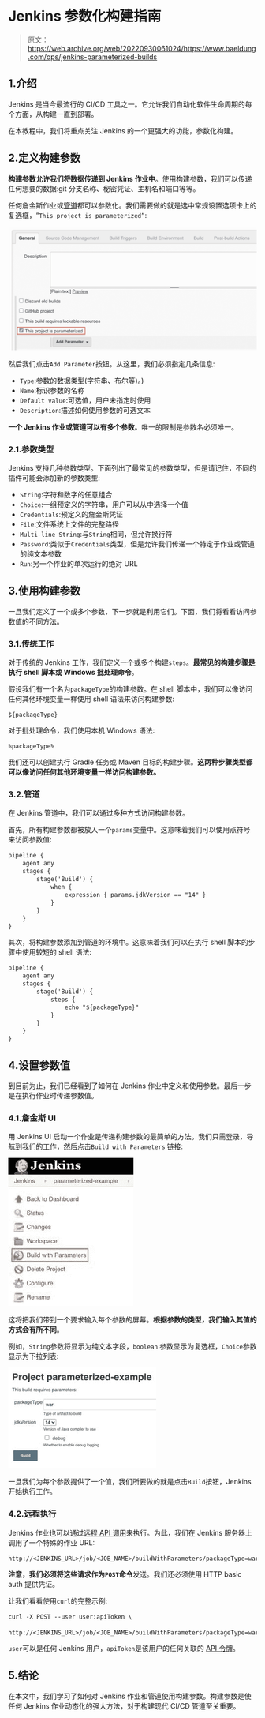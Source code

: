 # Jenkins 参数化构建指南

> 原文：<https://web.archive.org/web/20220930061024/https://www.baeldung.com/ops/jenkins-parameterized-builds>

## 1.介绍

Jenkins 是当今最流行的 CI/CD 工具之一。它允许我们自动化软件生命周期的每个方面，从构建一直到部署。

在本教程中，我们将重点关注 Jenkins 的一个更强大的功能，参数化构建。

## 2.定义构建参数

**构建参数允许我们将数据传递到 Jenkins 作业中**。使用构建参数，我们可以传递任何想要的数据:git 分支名称、秘密凭证、主机名和端口等等。

任何詹金斯作业或[管道](/web/20221107193203/https://www.baeldung.com/jenkins-pipelines)都可以参数化。我们需要做的就是选中常规设置选项卡上的复选框，“`This project is parameterized”`:

[![](img/cbb8476c0d5a178173ac23e50ceefca3.png)](/web/20221107193203/https://www.baeldung.com/wp-content/uploads/2020/10/jenkins-parameterized-builds-enable-checkbox.jpg)

然后我们点击`Add Parameter`按钮。从这里，我们必须指定几条信息:

*   `Type`:参数的数据类型(字符串、布尔等)。)
*   `Name`:标识参数的名称
*   `Default value`:可选值，用户未指定时使用
*   `Description`:描述如何使用参数的可选文本

**一个 Jenkins 作业或管道可以有多个参数**。唯一的限制是参数名必须唯一。

### 2.1.参数类型

Jenkins 支持几种参数类型。下面列出了最常见的参数类型，但是请记住，不同的插件可能会添加新的参数类型:

*   `String`:字符和数字的任意组合
*   `Choice`:一组预定义的字符串，用户可以从中选择一个值
*   `Credentials`:预定义的詹金斯凭证
*   `File`:文件系统上文件的完整路径
*   `Multi-line String`:与`String`相同，但允许换行符
*   `Password`:类似于`Credentials`类型，但是允许我们传递一个特定于作业或管道的纯文本参数
*   `Run`:另一个作业的单次运行的绝对 URL

## 3.使用构建参数

一旦我们定义了一个或多个参数，下一步就是利用它们。下面，我们将看看访问参数值的不同方法。

### 3.1.传统工作

对于传统的 Jenkins 工作，我们定义一个或多个构建`steps`。**最常见的构建步骤是执行 shell 脚本或 Windows 批处理命令**。

假设我们有一个名为`packageType`的构建参数。在 shell 脚本中，我们可以像访问任何其他环境变量一样使用 shell 语法来访问构建参数:

```
${packageType}
```

对于批处理命令，我们使用本机 Windows 语法:

```
%packageType%
```

我们还可以创建执行 Gradle 任务或 Maven 目标的构建步骤。**这两种步骤类型都可以像访问任何其他环境变量一样访问构建参数。**

### 3.2.管道

在 Jenkins 管道中，我们可以通过多种方式访问构建参数。

首先，所有构建参数都被放入一个`params`变量中。这意味着我们可以使用点符号来访问参数值:

```
pipeline {
    agent any
    stages {
        stage('Build') {
            when {
                expression { params.jdkVersion == "14" }
            }
        }
    }
}
```

其次，将构建参数添加到管道的环境中。这意味着我们可以在执行 shell 脚本的步骤中使用较短的 shell 语法:

```
pipeline {
    agent any
    stages {
        stage('Build') {
            steps {
                echo "${packageType}"
            }
        }
    }
}
```

## 4.设置参数值

到目前为止，我们已经看到了如何在 Jenkins 作业中定义和使用参数。最后一步是在执行作业时传递参数值。

### 4.1.詹金斯 UI

用 Jenkins UI 启动一个作业是传递构建参数的最简单的方法。我们只需登录，导航到我们的工作，然后点击`Build with Parameters` 链接:

[![](img/aec085a38b4e4190d4488f6e8a9f38ca.png)](/web/20221107193203/https://www.baeldung.com/wp-content/uploads/2020/10/jenkins-build-with-parameeters.jpg)

这将把我们带到一个要求输入每个参数的屏幕。**根据参数的类型，我们输入其值的方式会有所不同**。

例如，`String`参数将显示为纯文本字段，`boolean` 参数显示为复选框，`Choice`参数显示为下拉列表:

[![](img/373c46570f4695cf7b272cac766e3921.png)](/web/20221107193203/https://www.baeldung.com/wp-content/uploads/2020/10/jenkins-build-with-parameeters-example.jpg)

一旦我们为每个参数提供了一个值，我们所要做的就是点击`Build`按钮，Jenkins 开始执行工作。

### 4.2.远程执行

Jenkins 作业也可以通过[远程 API 调用](https://web.archive.org/web/20221107193203/https://www.jenkins.io/doc/book/using/remote-access-api/)来执行。为此，我们在 Jenkins 服务器上调用了一个特殊的作业 URL:

```
http://<JENKINS_URL>/job/<JOB_NAME>/buildWithParameters/packageType=war&jdkVersion;=11&debug;=true
```

**注意，我们必须将这些请求作为`POST`命令**发送。我们还必须使用 HTTP basic auth 提供凭证。

让我们看看使用`curl`的完整示例:

```
curl -X POST --user user:apiToken \
    http://<JENKINS_URL>/job/<JOB_NAME>/buildWithParameters/packageType=war&jdkVersion;=11&debug;=true
```

`user`可以是任何 Jenkins 用户，`apiToken`是该用户的任何关联的 [API 令牌](https://web.archive.org/web/20221107193203/https://www.jenkins.io/blog/2018/07/02/new-api-token-system/)。

## 5.结论

在本文中，我们学习了如何对 Jenkins 作业和管道使用构建参数。构建参数是使任何 Jenkins 作业动态化的强大方法，对于构建现代 CI/CD 管道至关重要。